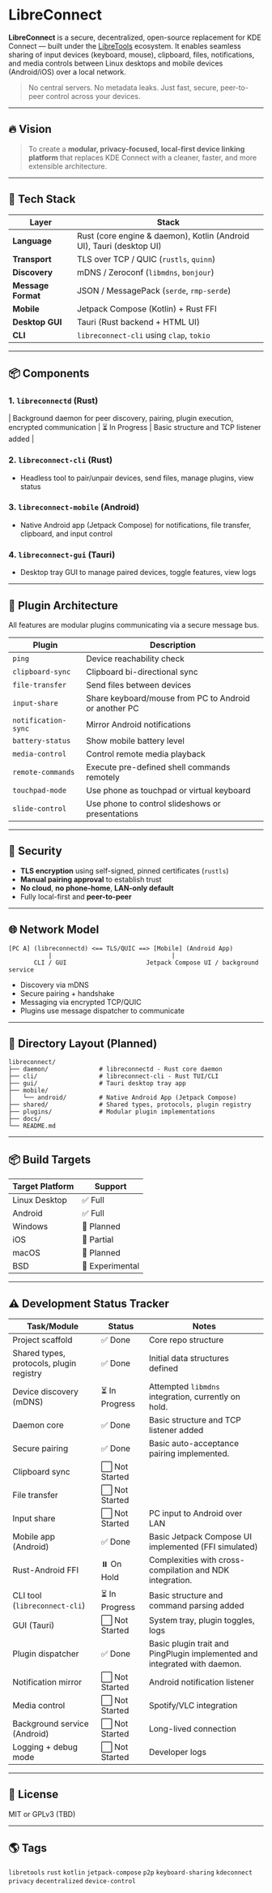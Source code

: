 # LibreConnect

**LibreConnect** is a secure, decentralized, open-source replacement for KDE Connect — built under the [LibreTools](https://github.com/libre-tools) ecosystem. It enables seamless sharing of input devices (keyboard, mouse), clipboard, files, notifications, and media controls between Linux desktops and mobile devices (Android/iOS) over a local network.

> No central servers. No metadata leaks. Just fast, secure, peer-to-peer control across your devices.

---

## 🔥 Vision

> To create a **modular, privacy-focused, local-first device linking platform** that replaces KDE Connect with a cleaner, faster, and more extensible architecture.

---

## 🧱 Tech Stack

| Layer              | Stack                                                                |
| ------------------ | -------------------------------------------------------------------- |
| **Language**       | Rust (core engine & daemon), Kotlin (Android UI), Tauri (desktop UI) |
| **Transport**      | TLS over TCP / QUIC (`rustls`, `quinn`)                              |
| **Discovery**      | mDNS / Zeroconf (`libmdns`, `bonjour`)                               |
| **Message Format** | JSON / MessagePack (`serde`, `rmp-serde`)                            |
| **Mobile**         | Jetpack Compose (Kotlin) + Rust FFI                                  |
| **Desktop GUI**    | Tauri (Rust backend + HTML UI)                                       |
| **CLI**            | `libreconnect-cli` using `clap`, `tokio`                             |

---

## 📦 Components

### 1. `libreconnectd` (Rust)

| Background daemon for peer discovery, pairing, plugin execution, encrypted communication | ⏳ In Progress | Basic structure and TCP listener added |

### 2. `libreconnect-cli` (Rust)

- Headless tool to pair/unpair devices, send files, manage plugins, view status

### 3. `libreconnect-mobile` (Android)

- Native Android app (Jetpack Compose) for notifications, file transfer, clipboard, and input control

### 4. `libreconnect-gui` (Tauri)

- Desktop tray GUI to manage paired devices, toggle features, view logs

---

## 🔌 Plugin Architecture

All features are modular plugins communicating via a secure message bus.

| Plugin              | Description                                           |
| ------------------- | ----------------------------------------------------- |
| `ping`              | Device reachability check                             |
| `clipboard-sync`    | Clipboard bi-directional sync                         |
| `file-transfer`     | Send files between devices                            |
| `input-share`       | Share keyboard/mouse from PC to Android or another PC |
| `notification-sync` | Mirror Android notifications                          |
| `battery-status`    | Show mobile battery level                             |
| `media-control`     | Control remote media playback                         |
| `remote-commands`   | Execute pre-defined shell commands remotely           |
| `touchpad-mode`     | Use phone as touchpad or virtual keyboard             |
| `slide-control`     | Use phone to control slideshows or presentations      |

---

## 🔐 Security

- **TLS encryption** using self-signed, pinned certificates (`rustls`)
- **Manual pairing approval** to establish trust
- **No cloud**, **no phone-home**, **LAN-only default**
- Fully local-first and **peer-to-peer**

---

## 🌐 Network Model

```text
[PC A] (libreconnectd) <== TLS/QUIC ==> [Mobile] (Android App)
           |                                 |
       CLI / GUI                      Jetpack Compose UI / background service
```

- Discovery via mDNS
- Secure pairing + handshake
- Messaging via encrypted TCP/QUIC
- Plugins use message dispatcher to communicate

---

## 📁 Directory Layout (Planned)

```
libreconnect/
├── daemon/              # libreconnectd - Rust core daemon
├── cli/                 # libreconnect-cli - Rust TUI/CLI
├── gui/                 # Tauri desktop tray app
├── mobile/
│   └── android/         # Native Android App (Jetpack Compose)
├── shared/              # Shared types, protocols, plugin registry
├── plugins/             # Modular plugin implementations
├── docs/
└── README.md
```

---

## 📦 Build Targets

| Target Platform | Support         |
| --------------- | --------------- |
| Linux Desktop   | ✅ Full          |
| Android         | ✅ Full          |
| Windows         | 🔄 Planned      |
| iOS             | 🔄 Partial      |
| macOS           | 🔄 Planned      |
| BSD             | 🔄 Experimental |

---

## ⚠️ Development Status Tracker

| Task/Module                   | Status        | Notes                             |
| ----------------------------- | ------------- | --------------------------------- |
| Project scaffold              | ✅ Done        | Core repo structure               |
| Shared types, protocols, plugin registry | ✅ Done        | Initial data structures defined   |
| Device discovery (mDNS)       | ⏳ In Progress | Attempted `libmdns` integration, currently on hold. |
| Daemon core                   | ✅ Done        | Basic structure and TCP listener added |
| Secure pairing                | ✅ Done        | Basic auto-acceptance pairing implemented. |
| Clipboard sync                | ⬜ Not Started |                                   |
| File transfer                 | ⬜ Not Started |                                   |
| Input share                   | ⬜ Not Started | PC input to Android over LAN      |
| Mobile app (Android)          | ✅ Done        | Basic Jetpack Compose UI implemented (FFI simulated) |
| Rust-Android FFI              | ⏸️ On Hold     | Complexities with cross-compilation and NDK integration. |
| CLI tool (`libreconnect-cli`) | ⏳ In Progress | Basic structure and command parsing added |
| GUI (Tauri)                   | ⬜ Not Started | System tray, plugin toggles, logs |
| Plugin dispatcher             | ✅ Done        | Basic plugin trait and PingPlugin implemented and integrated with daemon. |
| Notification mirror           | ⬜ Not Started | Android notification listener     |
| Media control                 | ⬜ Not Started | Spotify/VLC integration           |
| Background service (Android)  | ⬜ Not Started | Long-lived connection             |
| Logging + debug mode          | ⬜ Not Started | Developer logs                    |

---

## 🌟 License

MIT or GPLv3 (TBD)

---

## 🌎 Tags

`libretools` `rust` `kotlin` `jetpack-compose` `p2p` `keyboard-sharing` `kdeconnect` `privacy` `decentralized` `device-control`

